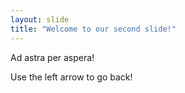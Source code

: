```yaml
---
layout: slide
title: "Welcome to our second slide!"
---
```

Ad astra per aspera!

Use the left arrow to go back!
